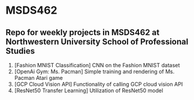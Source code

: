 # MSDS462
## Repo for weekly projects in MSDS462 at Northwestern University School of Professional Studies
1. [Fashion MNIST Classification] 
CNN on the Fashion MNIST dataset
2. [OpenAi Gym: Ms. Pacman]
Simple training and rendering of Ms. Pacman Atari game 
3. [GCP Cloud Vision API]
Functionality of calling GCP cloud vision API   
4. [ResNet50 Transfer Learning]
Utilization of ResNet50 model
